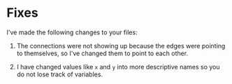 # Fixes

I've made the following changes to your files:

1. The connections were not showing up because the edges were pointing to themselves, so I've changed them to point to each other.

6. I have changed values like `x` and `y` into more descriptive names so you do not lose track of variables.

<!-- 
2. All the vertexes are the same color.  They're supposed to be different colors
if they're not connected, and right now none of them are.
3. Sometimes I do something and when I run `python graph_demo.py` it just takes
forever, even though my `draw.py` and `graph_demo.py` are totally just the same
as from class.
4. I wanted to let it find a target vertex, but even back when it did kinda run
this part didn't really work.
5. My editor sure is complaining a lot about something called "lint."
6. I keep losing track of my variables, I guess I should name them better? -->
